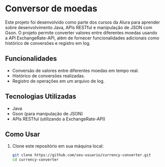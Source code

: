 # Conversor de moedas
Este projeto foi desenvolvido como parte dos cursos da Alura para aprender sobre desenvolvimento Java, APIs RESTful e manipulação de JSON com Gson. O projeto permite converter valores entre diferentes moedas usando a API ExchangeRate-API, além de fornecer funcionalidades adicionais como histórico de conversões e registro em log.

## Funcionalidades

- Conversão de valores entre diferentes moedas em tempo real.
- Histórico de conversões realizadas.
- Registro de operações em um arquivo de log.

## Tecnologias Utilizadas

- Java
- Gson (para manipulação de JSON)
- APIs RESTful (utilizando a ExchangeRate-API)

## Como Usar

1. Clone este repositório em sua máquina local:

   ```bash
   git clone https://github.com/seu-usuario/currency-converter.git
   cd currency-converter
